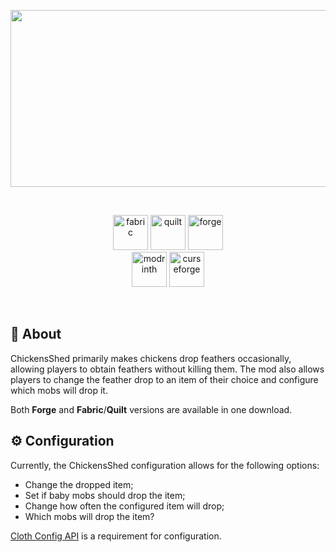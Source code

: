 <p align="center"><img src="https://i.imgur.com/2gkYyPQ.png" width="800" height="283"></p><br>
<p align="center"><img alt="fabric" height="56" src="https://cdn.jsdelivr.net/npm/@intergrav/devins-badges@3/assets/cozy/supported/fabric_vector.svg"> <img alt="quilt" height="56" src="https://cdn.jsdelivr.net/npm/@intergrav/devins-badges@3/assets/cozy/supported/quilt_vector.svg"> <img alt="forge" height="56" src="https://cdn.jsdelivr.net/npm/@intergrav/devins-badges@3/assets/cozy/supported/forge_vector.svg"><br><a href="https://modrinth.com/mod/chickensshed"><img alt="modrinth" height="56" src="https://cdn.jsdelivr.net/npm/@intergrav/devins-badges@3/assets/cozy/available/modrinth_vector.svg"></a> <a href="https://www.curseforge.com/minecraft/mc-mods/chickensshed"><img alt="curseforge" height="56" src="https://cdn.jsdelivr.net/npm/@intergrav/devins-badges@3/assets/cozy/available/curseforge_vector.svg"></p></a><br>

## 📖 About

ChickensShed primarily makes chickens drop feathers occasionally, allowing players to obtain feathers without killing them. The mod also allows players to change the feather drop to an item of their choice and configure which mobs will drop it.

Both **Forge** and **Fabric**/**Quilt** versions are available in one download.

## ⚙️ Configuration

Currently, the ChickensShed configuration allows for the following options:
- Change the dropped item;
- Set if baby mobs should drop the item;
- Change how often the configured item will drop;
- Which mobs will drop the item?

[Cloth Config API](https://github.com/shedaniel/cloth-config) is a requirement for configuration.
